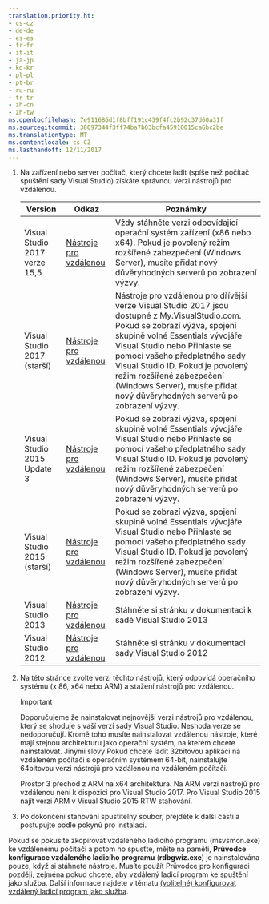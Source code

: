 ```yaml
---
translation.priority.ht:
- cs-cz
- de-de
- es-es
- fr-fr
- it-it
- ja-jp
- ko-kr
- pl-pl
- pt-br
- ru-ru
- tr-tr
- zh-cn
- zh-tw
ms.openlocfilehash: 7e911686d1f8bff191c439f4fc2b92c37d60a31f
ms.sourcegitcommit: 38097344f3ff74ba7b03bcfa45910015ca6bc2be
ms.translationtype: MT
ms.contentlocale: cs-CZ
ms.lasthandoff: 12/11/2017
---
```

1.  Na zařízení nebo server počítač, který chcete ladit (spíše než počítač spuštění sady Visual Studio) získáte správnou verzi nástrojů pro vzdálenou.

    |Version|Odkaz|Poznámky|
    |-|-|-|
    |Visual Studio 2017 verze 15,5|[Nástroje pro vzdálenou](https://www.visualstudio.com/downloads/#remote-tools-for-visual-studio-2017)|Vždy stáhněte verzi odpovídající operační systém zařízení (x86 nebo x64). Pokud je povolený režim rozšířené zabezpečení (Windows Server), musíte přidat nový důvěryhodných serverů po zobrazení výzvy.|
    |Visual Studio 2017 (starší)|[Nástroje pro vzdálenou](https://my.visualstudio.com/Downloads?q=remote%20tools%20visual%20studio%202017)|Nástroje pro vzdálenou pro dřívější verze Visual Studio 2017 jsou dostupné z My.VisualStudio.com. Pokud se zobrazí výzva, spojení skupině volné Essentials vývojáře Visual Studio nebo Přihlaste se pomocí vašeho předplatného sady Visual Studio ID. Pokud je povolený režim rozšířené zabezpečení (Windows Server), musíte přidat nový důvěryhodných serverů po zobrazení výzvy.|
    |Visual Studio 2015 Update 3|[Nástroje pro vzdálenou](https://my.visualstudio.com/Downloads?q=remote%20tools%20visual%20studio%202015)|Pokud se zobrazí výzva, spojení skupině volné Essentials vývojáře Visual Studio nebo Přihlaste se pomocí vašeho předplatného sady Visual Studio ID. Pokud je povolený režim rozšířené zabezpečení (Windows Server), musíte přidat nový důvěryhodných serverů po zobrazení výzvy.|
    |Visual Studio 2015 (starší)|[Nástroje pro vzdálenou](https://my.visualstudio.com/Downloads?q=remote%20tools%20visual%20studio%202015)|Pokud se zobrazí výzva, spojení skupině volné Essentials vývojáře Visual Studio nebo Přihlaste se pomocí vašeho předplatného sady Visual Studio ID. Pokud je povolený režim rozšířené zabezpečení (Windows Server), musíte přidat nový důvěryhodných serverů po zobrazení výzvy.|
    |Visual Studio 2013|[Nástroje pro vzdálenou](https://msdn.microsoft.com/library/bt727f1t(v=vs.120).aspx#BKMK_Installing_the_Remote_Tools)|Stáhněte si stránku v dokumentaci k sadě Visual Studio 2013|
    |Visual Studio 2012|[Nástroje pro vzdálenou](https://msdn.microsoft.com/library/bt727f1t(v=vs.110).aspx#BKMK_Installing_the_Remote_Tools)|Stáhněte si stránku v dokumentaci sady Visual Studio 2012|
  
2.  Na této stránce zvolte verzi těchto nástrojů, který odpovídá operačního systému (x 86, x64 nebo ARM) a stažení nástrojů pro vzdálenou.
  
    > [!IMPORTANT]
    >  Doporučujeme že nainstalovat nejnovější verzi nástrojů pro vzdálenou, který se shoduje s vaší verzí sady Visual Studio. Neshoda verze se nedoporučují. Kromě toho musíte nainstalovat vzdálenou nástroje, které mají stejnou architekturu jako operační systém, na kterém chcete nainstalovat. Jinými slovy Pokud chcete ladit 32bitovou aplikaci na vzdáleném počítači s operačním systémem 64-bit, nainstalujte 64bitovou verzi nástrojů pro vzdálenou na vzdáleném počítači. 
    >   
    >  Prostor 3 přechod z ARM na x64 architektura. Na ARM verzi nástrojů pro vzdálenou není k dispozici pro Visual Studio 2017. Pro Visual Studio 2015 najít verzi ARM v Visual Studio 2015 RTW stahování.
  
3.  Po dokončení stahování spustitelný soubor, přejděte k další části a postupujte podle pokynů pro instalaci.

Pokud se pokusíte zkopírovat vzdáleného ladicího programu (msvsmon.exe) ke vzdálenému počítači a potom ho spusťte, mějte na paměti, **Průvodce konfigurace vzdáleného ladicího programu** (**rdbgwiz.exe**) je nainstalována pouze, když si stáhnete nástroje. Musíte použít Průvodce pro konfiguraci později, zejména pokud chcete, aby vzdálený ladicí program ke spuštění jako služba. Další informace najdete v tématu [(volitelné) konfigurovat vzdálený ladicí program jako služba](../../debugger/remote-debugging.md#bkmk_configureService).